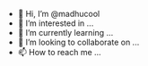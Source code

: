 - 👋 Hi, I’m @madhucool
- 👀 I’m interested in ...
- 🌱 I’m currently learning ...
- 💞️ I’m looking to collaborate on ...
- 📫 How to reach me ...

<!---
madhucool/madhucool is a ✨ special ✨ repository because its `README.md` (this file) appears on your GitHub profile.
You can click the Preview link to take a look at your changes.
--->

